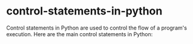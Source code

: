 # control-statements-in-python
Control statements in Python are used to control the flow of a program's execution. Here are the main control statements in Python:
